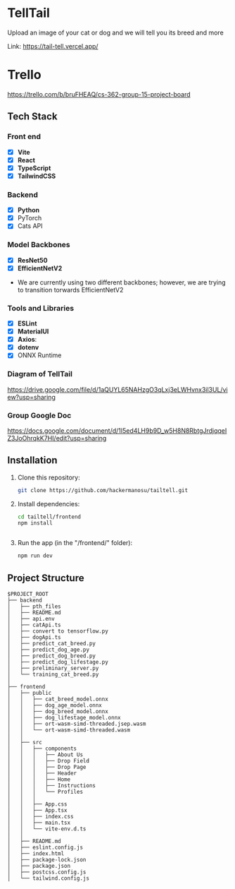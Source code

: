 # TellTail
Upload an image of your cat or dog and we will tell you its breed and more

Link: https://tail-tell.vercel.app/

# Trello
https://trello.com/b/bruFHEAQ/cs-362-group-15-project-board

## Tech Stack

### Front end
- [x] **Vite**
- [x] **React**
- [x] **TypeScript**
- [x] **TailwindCSS**

### Backend
- [x] **Python**
- [x] PyTorch
- [x] Cats API

### Model Backbones
- [x] **ResNet50** 
- [x] **EfficientNetV2** 

- We are currently using two different backbones; however, we are trying to transition torwards EfficientNetV2

### Tools and Libraries
- [x] **ESLint**
- [x] **MaterialUI**
- [x] **Axios**:
- [x] **dotenv**
- [x] ONNX Runtime

### Diagram of TellTail
https://drive.google.com/file/d/1aQUYL65NAHzgO3qLxj3eLWHvnx3il3UL/view?usp=sharing

### Group Google Doc 
https://docs.google.com/document/d/1I5ed4LH9b9D_w5H8N8RbtgJrdjqqeIZ3JoOhrqkK7HI/edit?usp=sharing 


## Installation
1. Clone this repository:
   ```bash
   git clone https://github.com/hackermanosu/tailtell.git
   ```
2. Install dependencies:
   ```bash
   cd tailtell/frontend
   npm install
   ```
      ```bash
   ```
3. Run the app (in the "/frontend/" folder):
   ```bash
   npm run dev

## Project Structure

```
$PROJECT_ROOT
├── backend
│   ├── pth_files
│   ├── README.md
│   ├── api.env
│   ├── catApi.ts
│   ├── convert to tensorflow.py
│   ├── dogApi.ts
│   ├── predict_cat_breed.py
│   ├── predict_dog_age.py
│   ├── predict_dog_breed.py
│   ├── predict_dog_lifestage.py
│   ├── preliminary_server.py
│   └── training_cat_breed.py
│
├── frontend
│   ├── public
│   │   ├── cat_breed_model.onnx
│   │   ├── dog_age_model.onnx
│   │   ├── dog_breed_model.onnx
│   │   ├── dog_lifestage_model.onnx
│   │   ├── ort-wasm-simd-threaded.jsep.wasm
│   │   └── ort-wasm-simd-threaded.wasm
│   │
│   ├── src
│   │   ├── components
│   │   │   ├── About Us
│   │   │   ├── Drop Field
│   │   │   ├── Drop Page
│   │   │   ├── Header
│   │   │   ├── Home
│   │   │   ├── Instructions
│   │   │   └── Profiles
│   │   │
│   │   ├── App.css
│   │   ├── App.tsx
│   │   ├── index.css
│   │   ├── main.tsx
│   │   └── vite-env.d.ts
│   │
│   ├── README.md
│   ├── eslint.config.js
│   ├── index.html
│   ├── package-lock.json
│   ├── package.json
│   ├── postcss.config.js
│   └── tailwind.config.js


